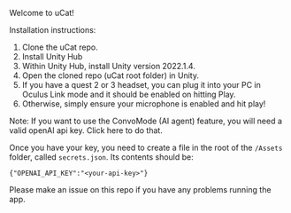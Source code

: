 Welcome to uCat!

Installation instructions:

1. Clone the uCat repo.
2. Install Unity Hub
3. Within Unity Hub, install Unity version 2022.1.4.
4. Open the cloned repo (uCat root folder) in Unity.
5. If you have a quest 2 or 3 headset, you can plug it into your PC in Oculus Link mode and it should be enabled on hitting Play.
5. Otherwise, simply ensure your microphone is enabled and hit play!

Note: If you want to use the ConvoMode (AI agent) feature, you will need a valid openAI api key. Click here to do that.

Once you have your key, you need to create a file in the root of the `/Assets` folder, called `secrets.json`. Its contents should be:

 `{"OPENAI_API_KEY":"<your-api-key>"}`

Please make an issue on this repo if you have any problems running the app.